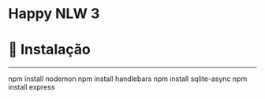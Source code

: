 # Happy NLW 3

# 📄 Instalação
<hr />

npm install nodemon
npm install handlebars
npm install sqlite-async
npm install express
